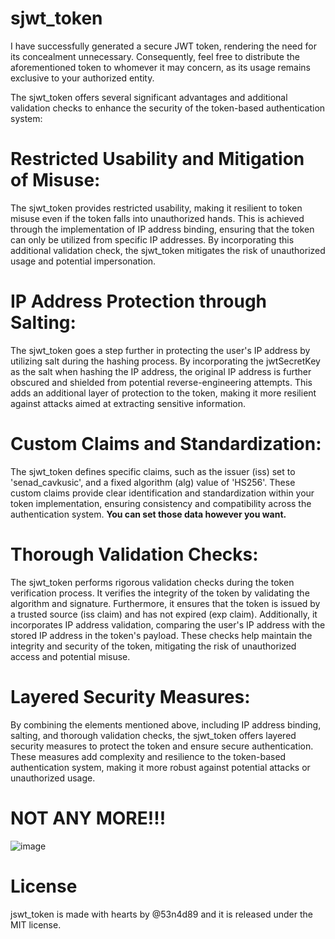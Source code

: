 # sjwt_token
I have successfully generated a secure JWT token, rendering the need for its concealment unnecessary. Consequently, feel free to distribute the aforementioned token to whomever it may concern, as its usage remains exclusive to your authorized entity.

The sjwt_token offers several significant advantages and additional validation checks to enhance the security of the token-based authentication system:

# Restricted Usability and Mitigation of Misuse: 
The sjwt_token provides restricted usability, making it resilient to token misuse even if the token falls into unauthorized hands. This is achieved through the implementation of IP address binding, ensuring that the token can only be utilized from specific IP addresses. By incorporating this additional validation check, the sjwt_token mitigates the risk of unauthorized usage and potential impersonation.

# IP Address Protection through Salting: 
The sjwt_token goes a step further in protecting the user's IP address by utilizing salt during the hashing process. By incorporating the jwtSecretKey as the salt when hashing the IP address, the original IP address is further obscured and shielded from potential reverse-engineering attempts. This adds an additional layer of protection to the token, making it more resilient against attacks aimed at extracting sensitive information.

# Custom Claims and Standardization: 
The sjwt_token defines specific claims, such as the issuer (iss) set to 'senad_cavkusic', and a fixed algorithm (alg) value of 'HS256'. These custom claims provide clear identification and standardization within your token implementation, ensuring consistency and compatibility across the authentication system. **You can set those data however you want.**

# Thorough Validation Checks: 
The sjwt_token performs rigorous validation checks during the token verification process. It verifies the integrity of the token by validating the algorithm and signature. Furthermore, it ensures that the token is issued by a trusted source (iss claim) and has not expired (exp claim). Additionally, it incorporates IP address validation, comparing the user's IP address with the stored IP address in the token's payload. These checks help maintain the integrity and security of the token, mitigating the risk of unauthorized access and potential misuse.

# Layered Security Measures: 
By combining the elements mentioned above, including IP address binding, salting, and thorough validation checks, the sjwt_token offers layered security measures to protect the token and ensure secure authentication. These measures add complexity and resilience to the token-based authentication system, making it more robust against potential attacks or unauthorized usage.

# NOT ANY MORE!!!

![image](https://github.com/53n4d89/sjwt_token/assets/120484854/e73aa1ac-bead-49fc-bdd3-7da8fdeefea7)


# License
jswt_token is made with hearts by @53n4d89 and it is released under the MIT license.
